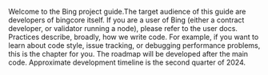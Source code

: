 Welcome to the Bing project guide.The target audience of this guide are developers of bingcore itself. 
If you are a user of Bing (either a contract developer, or validator running a node), please refer to the user docs.
Practices describe, broadly, how we write code. For example, if you want to learn about code style, issue tracking, or debugging performance problems, this is the chapter for you.
The roadmap will be developed after the main code.
Approximate development timeline is the second quarter of 2024.
